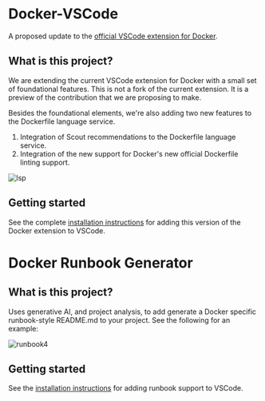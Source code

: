 # Docker-VSCode

A proposed update to the [official VSCode extension for Docker](https://github.com/microsoft/vscode-docker).

## What is this project?

We are extending the current VSCode extension for Docker with a small set of foundational features.  This
is not a fork of the current extension. It is a preview of the contribution that we are proposing
to make.

Besides the foundational elements, we're also adding two new features to the Dockerfile language service.

1.  Integration of Scout recommendations to the Dockerfile language service.
2.  Integration of the new support for Docker's new official Dockerfile linting support.

![lsp](https://github.com/docker/docker-vscode/releases/download/lsp-v1.29.6/CleanShot.2024-05-01.at.11.50.30.gif)

## Getting started

See the complete [installation instructions](./lsp) for adding this version of the 
Docker extension to VSCode.

# Docker Runbook Generator

## What is this project?

Uses generative AI, and project analysis, to add generate a Docker specific
runbook-style README.md to your project. See the following for an example:

![runbook4](https://github.com/docker/docker-vscode/assets/5000430/6da2c934-35f7-470d-962e-a2c9a43a335b)

## Getting started

See the [installation instructions](./runbook-makefiles) for adding runbook support 
to VSCode.

